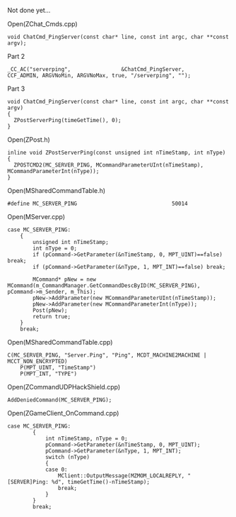 Not done yet...

Open(ZChat_Cmds.cpp) <br>

    void ChatCmd_PingServer(const char* line, const int argc, char **const argv);

Part 2

	_CC_AC("serverping",				&ChatCmd_PingServer,		CCF_ADMIN, ARGVNoMin, ARGVNoMax, true, "/serverping", "");

Part 3

    void ChatCmd_PingServer(const char* line, const int argc, char **const argv) 
    {
      ZPostServerPing(timeGetTime(), 0);
    }


Open(ZPost.h) <br>

    inline void ZPostServerPing(const unsigned int nTimeStamp, int nType)
    {
      ZPOSTCMD2(MC_SERVER_PING, MCommandParameterUInt(nTimeStamp), MCommandParameterInt(nType));
    }

Open(MSharedCommandTable.h) <br>

    #define MC_SERVER_PING								50014

Open(MServer.cpp) <br>

	case MC_SERVER_PING:
		{
			unsigned int nTimeStamp;
			int nType = 0;
			if (pCommand->GetParameter(&nTimeStamp, 0, MPT_UINT)==false) break;
			if (pCommand->GetParameter(&nType, 1, MPT_INT)==false) break;

			MCommand* pNew = new MCommand(m_CommandManager.GetCommandDescByID(MC_SERVER_PING), pCommand->m_Sender, m_This);
			pNew->AddParameter(new MCommandParameterUInt(nTimeStamp));
			pNew->AddParameter(new MCommandParameterInt(nType));
			Post(pNew);
			return true;
		}
		break;

Open(MSharedCommandTable.cpp) <br>

	C(MC_SERVER_PING, "Server.Ping", "Ping", MCDT_MACHINE2MACHINE | MCCT_NON_ENCRYPTED)
		P(MPT_UINT, "TimeStamp")
		P(MPT_INT, "TYPE")


Open(ZCommandUDPHackShield.cpp) <br>

	AddDeniedCommand(MC_SERVER_PING);


Open(ZGameClient_OnCommand.cpp) <br>
		
    case MC_SERVER_PING:
			{
				int nTimeStamp, nType = 0;
				pCommand->GetParameter(&nTimeStamp, 0, MPT_UINT);
				pCommand->GetParameter(&nType, 1, MPT_INT);
				switch (nType)
				{
				case 0:
					MClient::OutputMessage(MZMOM_LOCALREPLY, "[SERVER]Ping: %d", timeGetTime()-nTimeStamp);
					break;
				}
			}
			break;


